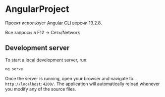 # AngularProject

Проект использует [Angular CLI](https://github.com/angular/angular-cli) версии 19.2.8.

Все запросы в F12 -> Сеть/Network

## Development server

To start a local development server, run:

```bash
ng serve
```

Once the server is running, open your browser and navigate to `http://localhost:4200/`. The application will automatically reload whenever you modify any of the source files.
